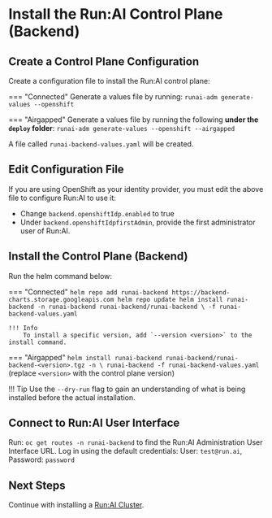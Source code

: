 # Install the Run:AI Control Plane (Backend) 

## Create a Control Plane Configuration

Create a configuration file to install the Run:AI control plane:

=== "Connected"
    Generate a values file by running:
    ```
    runai-adm generate-values --openshift
    ```

=== "Airgapped"
    Generate a values file by running the following __under the `deploy` folder__:
    ```
    runai-adm generate-values --openshift --airgapped
    ```

A file called `runai-backend-values.yaml` will be created.

## Edit Configuration File

If you are using OpenShift as your identity provider, you must edit the above file to configure Run:AI to use it:

* Change `backend.openshiftIdp.enabled` to true
* Under `backend.openshiftIdpfirstAdmin`, provide the first administrator user of Run:AI. 


## Install the Control Plane (Backend)

Run the helm command below:

=== "Connected"
    ```
    helm repo add runai-backend https://backend-charts.storage.googleapis.com
    helm repo update
    helm install runai-backend -n runai-backend runai-backend/runai-backend \
        -f runai-backend-values.yaml 
    ```

    !!! Info
        To install a specific version, add `--version <version>` to the install command.

=== "Airgapped"
    ```
    helm install runai-backend runai-backend/runai-backend-<version>.tgz -n \
        runai-backend -f runai-backend-values.yaml 
    ```
    (replace `<version>` with the control plane version)


!!! Tip
    Use the  `--dry-run` flag to gain an understanding of what is being installed before the actual installation. 


## Connect to Run:AI User Interface


Run: `oc get routes -n runai-backend` to find the Run:AI Administration User Interface URL. Log in using the default credentials: User: `test@run.ai`, Password: `password`

## Next Steps

Continue with installing a [Run:AI Cluster](cluster.md).
